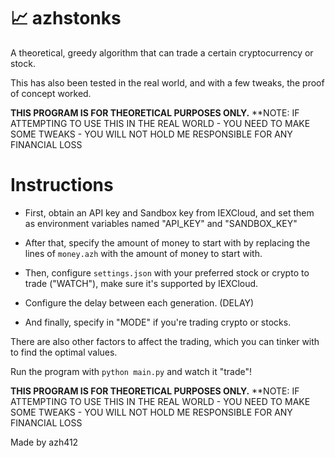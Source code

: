 # 📈 azhstonks

A theoretical, greedy algorithm that can trade a certain cryptocurrency or stock.

This has also been tested in the real world, and with a few tweaks, the proof of concept worked.

**THIS PROGRAM IS FOR THEORETICAL PURPOSES ONLY.**
**NOTE: IF ATTEMPTING TO USE THIS IN THE REAL WORLD - YOU NEED TO MAKE SOME TWEAKS - YOU WILL NOT HOLD ME RESPONSIBLE FOR ANY FINANCIAL LOSS

# Instructions

- First, obtain an API key and Sandbox key from IEXCloud, and set them as environment variables named "API_KEY" and "SANDBOX_KEY"

- After that, specify the amount of money to start with by replacing the lines of `money.azh` with the amount of money to start with.

- Then, configure `settings.json` with your preferred stock or crypto to trade ("WATCH"), make sure it's supported by IEXCloud.

- Configure the delay between each generation. (DELAY)

- And finally, specify in "MODE" if you're trading crypto or stocks.

There are also other factors to affect the trading, which you can tinker with to find the optimal values.

Run the program with `python main.py` and watch it "trade"!

**THIS PROGRAM IS FOR THEORETICAL PURPOSES ONLY.**
**NOTE: IF ATTEMPTING TO USE THIS IN THE REAL WORLD - YOU NEED TO MAKE SOME TWEAKS - YOU WILL NOT HOLD ME RESPONSIBLE FOR ANY FINANCIAL LOSS

Made by azh412
